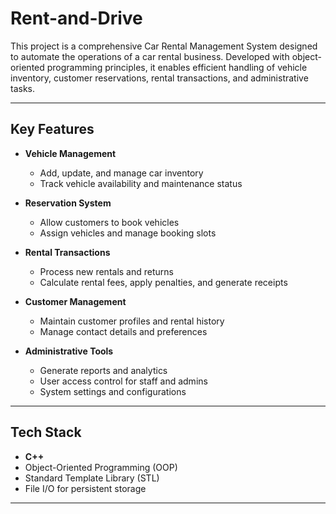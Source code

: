 # Rent-and-Drive
This project is a comprehensive Car Rental Management System designed to automate the operations of a car rental business. Developed with object-oriented programming principles, it enables efficient handling of vehicle inventory, customer reservations, rental transactions, and administrative tasks.

---

## Key Features

- **Vehicle Management**
  - Add, update, and manage car inventory
  - Track vehicle availability and maintenance status

- **Reservation System**
  - Allow customers to book vehicles
  - Assign vehicles and manage booking slots

- **Rental Transactions**
  - Process new rentals and returns
  - Calculate rental fees, apply penalties, and generate receipts

- **Customer Management**
  - Maintain customer profiles and rental history
  - Manage contact details and preferences

- **Administrative Tools**
  - Generate reports and analytics
  - User access control for staff and admins
  - System settings and configurations

---

## Tech Stack

- **C++**
- Object-Oriented Programming (OOP)
- Standard Template Library (STL)
- File I/O for persistent storage 

---
